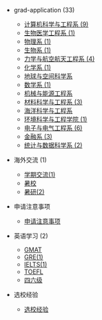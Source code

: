 - grad-application (33)

  - [计算机科学与工程系 (9)](grad-application/computer-science-and-engineering/README.md)
  - [生物医学工程系 (1)](grad-application/biomedical-engineering/README.md)
  - [物理系 (1)](grad-application/physics/README.md)
  - [生物系 (1)](grad-application/biology/README.md)
  - [力学与航空航天工程系 (4)](grad-application/mechanics-and-aerospace-engineering/README.md)
  - [化学系 (1)](grad-application/chemistry/README.md)
  - [地球与空间科学系](grad-application/earth-and-space-science/README.md)
  - [数学系 (1)](grad-application/math/README.md)
  - [机械与能源工程系](grad-application/mechanical-and-energy-engineering/README.md)
  - [材料科学与工程系 (3)](grad-application/materials-science-and-engineering/README.md)
  - [海洋科学与工程系](grad-application/marine-science-and-engineering/README.md)
  - [环境科学与工程学院 (1)](grad-application/environmental-science-and-engineering/README.md)
  - [电子与电气工程系 (6)](grad-application/electronic-and-electrical-engineering/README.md)
  - [金融系 (3)](grad-application/finance/README.md)
  - [统计与数据科学系 (2)](grad-application/statistics/README.md)

- 海外交流 (1)

  - [学期交流(1)](海外交流/学期交流/README.md)
  - [暑校](海外交流/暑校/README.md)
  - [暑研(2)](海外交流/暑研/README.md)

- 申请注意事项 

  - [申请注意事项](申请注意事项/README.md)

- 英语学习 (2)

  - [GMAT](英语学习/GMAT/README.md)
  - [GRE(1)](英语学习/GRE/README.md)
  - [IELTS(1)](英语学习/IELTS/README.md)
  - [TOEFL](英语学习/TOEFL/README.md)
  - [四六级](英语学习/四六级/README.md)

- 选校经验

  - [选校经验](选校经验/README.md)

